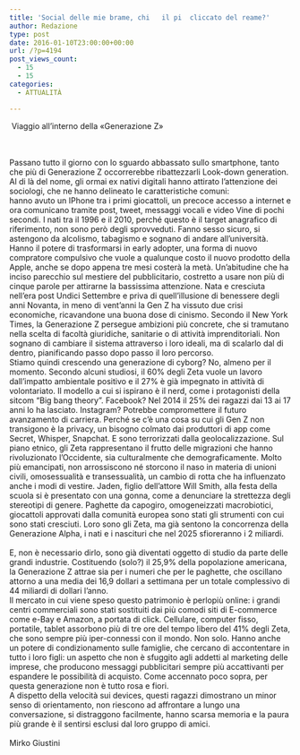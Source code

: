 ```yaml
---
title: 'Social delle mie brame, chi   il pi  cliccato del reame?'
author: Redazione
type: post
date: 2016-01-10T23:00:00+00:00
url: /?p=4194
post_views_count:
  - 15
  - 15
categories:
  - ATTUALITÀ

---
```

&nbsp;Viaggio all&rsquo;interno della &laquo;Generazione Z&raquo;

<div>
  &nbsp;
</div>

<div>
  &nbsp;
</div>

<div>
  Passano tutto il giorno con lo sguardo abbassato sullo smartphone, tanto che pi&ugrave; di Generazione Z occorrerebbe ribattezzarli Look-down generation. Al di l&agrave; del nome, gli ormai ex nativi digitali hanno attirato l&rsquo;attenzione dei sociologi, che ne hanno delineato le caratteristiche comuni:&nbsp;
</div>

<div>
  hanno avuto un IPhone tra i primi giocattoli, un precoce accesso a internet e ora comunicano tramite post, tweet, messaggi vocali e video Vine di pochi secondi. I nati tra il 1996 e il 2010, perch&eacute; questo &egrave; il target anagrafico di riferimento, non sono per&ograve; degli sprovveduti. Fanno sesso sicuro, si astengono da alcolismo, tabagismo e sognano di andare all&rsquo;universit&agrave;. Hanno il potere di trasformarsi in early adopter, una forma di nuovo compratore compulsivo che vuole a qualunque costo il nuovo prodotto della Apple, anche se dopo appena tre mesi coster&agrave; la met&agrave;. Un&rsquo;abitudine che ha inciso parecchio sul mestiere del pubblicitario, costretto a usare non pi&ugrave; di cinque parole per attirarne la bassissima attenzione. Nata e cresciuta nell&rsquo;era post Undici Settembre e priva di quell&rsquo;illusione di benessere degli anni Novanta, in meno di vent&rsquo;anni la Gen Z ha vissuto due crisi economiche, ricavandone una buona dose di cinismo. Secondo il New York Times, la Generazione Z persegue ambizioni pi&ugrave; concrete, che si tramutano nella scelta di facolt&agrave; giuridiche, sanitarie o di attivit&agrave; imprenditoriali. Non sognano di cambiare il sistema attraverso i loro ideali, ma di scalarlo dal di dentro, pianificando passo dopo passo il loro percorso.&nbsp;
</div>

<div>
  Stiamo quindi crescendo una generazione di cyborg? No, almeno per il momento. Secondo alcuni studiosi, il 60% degli Zeta vuole un lavoro dall&rsquo;impatto ambientale positivo e il 27% &egrave; gi&agrave; impegnato in attivit&agrave; di volontariato. Il modello a cui si ispirano &egrave; il nerd, come i protagonisti della sitcom &ldquo;Big bang theory&rdquo;. Facebook? Nel 2014 il 25% dei ragazzi dai 13 ai 17 anni lo ha lasciato. Instagram? Potrebbe compromettere il futuro avanzamento di carriera. Perch&eacute; se c&rsquo;&egrave; una cosa su cui gli Gen Z non transigono &egrave; la privacy, un bisogno colmato dai produttori di app come Secret, Whisper, Snapchat. E sono terrorizzati dalla geolocalizzazione. Sul piano etnico, gli Zeta rappresentano il frutto delle migrazioni che hanno rivoluzionato l&rsquo;Occidente, sia culturalmente che demograficamente. Molto pi&ugrave; emancipati, non arrossiscono n&eacute; storcono il naso in materia di unioni civili, omosessualit&agrave; e transessualit&agrave;, un cambio di rotta che ha influenzato anche i modi di vestire. Jaden, figlio dell&rsquo;attore Will Smith, alla festa della scuola si &egrave; presentato con una gonna, come a denunciare la strettezza degli stereotipi di genere. Paghette da capogiro, omogeneizzati macrobiotici, giocattoli approvati dalla comunit&agrave; europea sono stati gli strumenti con cui sono stati cresciuti. Loro sono gli Zeta, ma gi&agrave; sentono la concorrenza della Generazione Alpha, i nati e i nascituri che nel 2025 sfioreranno i 2 miliardi.&nbsp;
</div>

<div>
  &nbsp;
</div>

<div>
  E, non &egrave; necessario dirlo, sono gi&agrave; diventati oggetto di studio da parte delle grandi industrie. Costituendo (solo?) il 25,9% della popolazione americana, la Generazione Z attrae sia per i numeri che per le paghette, che oscillano attorno a una media dei 16,9 dollari a settimana per un totale complessivo di 44 miliardi di dollari l&rsquo;anno.&nbsp;
</div>

<div>
  Il mercato in cui viene speso questo patrimonio &egrave; perlopi&ugrave; online: i grandi centri commerciali sono stati sostituiti dai pi&ugrave; comodi siti di E-commerce come e-Bay e Amazon, a portata di click. Cellulare, computer fisso, portatile, tablet assorbono pi&ugrave; di tre ore del tempo libero del 41% degli Zeta, che sono sempre pi&ugrave; iper-connessi con il mondo. Non solo. Hanno anche un potere di condizionamento sulle famiglie, che cercano di accontentare in tutto i loro figli: un aspetto che non &egrave; sfuggito agli addetti al marketing delle imprese, che producono messaggi pubblicitari sempre pi&ugrave; accattivanti per espandere le possibilit&agrave; di acquisto. Come accennato poco sopra, per questa generazione non &egrave; tutto rosa e fiori.&nbsp;
</div>

<div>
  A dispetto della velocit&agrave; sui devices, questi ragazzi dimostrano un minor senso di orientamento, non riescono ad affrontare a lungo una conversazione, si distraggono facilmente, hanno scarsa memoria e la paura pi&ugrave; grande &egrave; il sentirsi esclusi dal loro gruppo di amici.
</div>

<div>
  &nbsp;
</div>

<div>
  Mirko Giustini
</div>

<div>
  &nbsp;
</div>

<div>
  &nbsp;
</div>